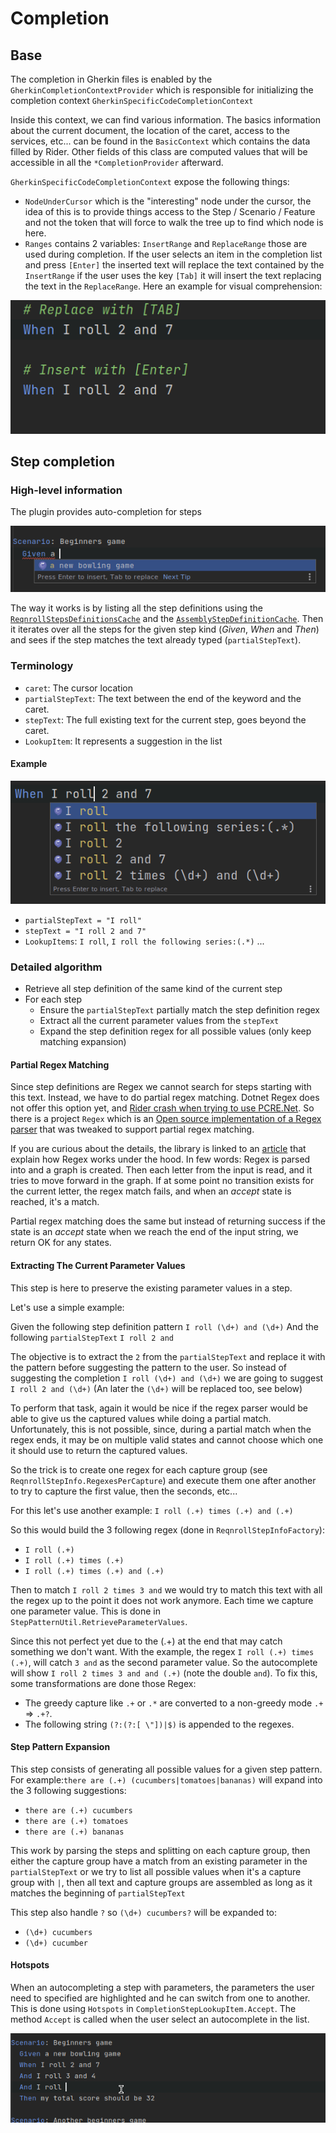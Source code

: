 # Completion

## Base

The completion in Gherkin files is enabled by the `GherkinCompletionContextProvider` which is responsible for initializing the completion context `GherkinSpecificCodeCompletionContext`

Inside this context, we can find various information. The basics information about the current document, the location of the caret, access to the services, etc... can be found in the `BasicContext` which contains the data filled by Rider. Other fields of this class are computed values that will be accessible in all the `*CompletionProvider` afterward.

`GherkinSpecificCodeCompletionContext` expose the following things:
- `NodeUnderCursor` which is the "interesting" node under the cursor, the idea of this is to provide things access to the Step / Scenario / Feature and not the token that will force to walk the tree up to find which node is here.
- `Ranges` contains 2 variables: `InsertRange` and `ReplaceRange` those are used during completion. If the user selects an item in the completion list and press `[Enter]` the inserted text will replace the text contained by the `InsertRange` if the user uses the key `[Tab]` it will insert the text replacing the text in the `ReplaceRange`. Here an example for visual comprehension:

![Example Replace / Insert range](images/completion-insert-replace-range.gif)

## Step completion

### High-level information

The plugin provides auto-completion for steps

![Simple completion example](images/completion-1.png)

The way it works is by listing all the step definitions using the [`ReqnrollStepsDefinitionsCache`]() and the [`AssemblyStepDefinitionCache`](). Then it iterates over all the steps for the given step kind (_Given_, _When_ and _Then_) and sees if the step matches the text already typed (`partialStepText`).

### Terminology

- `caret`: The cursor location
- `partialStepText`: The text between the end of the keyword and the caret.
- `stepText`: The full existing text for the current step, goes beyond the caret.
- `LookupItem`: It represents a suggestion in the list

#### Example

![Terminology example](images/completion-details.png)

- `partialStepText = "I roll"`
- `stepText = "I roll 2 and 7"`
- `LookupItems`: `I roll`, `I roll the following series:(.*)` ...

### Detailed algorithm

- Retrieve all step definition of the same kind of the current step
- For each step
  - Ensure the `partialStepText` partially match the step definition regex
  - Extract all the current parameter values from the `stepText`
  - Expand the step definition regex for all possible values (only keep matching expansion)

#### Partial Regex Matching

Since step definitions are Regex we cannot search for steps starting with this text. Instead, we have to do partial regex matching.
Dotnet Regex does not offer this option yet, and [Rider crash when trying to use PCRE.Net](https://youtrack.jetbrains.com/issue/RIDER-59118). So there is a project `Regex` which is an [Open source implementation of a Regex parser](https://github.com/codewitch-honey-crisis/Regex/tree/master/Regex) that was tweaked to support partial regex matching.

If you are curious about the details, the library is linked to an [article](https://www.codeproject.com/Articles/5251476/How-to-Build-a-Regex-Engine-in-Csharp#_articleTop) that explain how Regex works under the hood. In few words: Regex is parsed into and a graph is created. Then each letter from the input is read, and it tries to move forward in the graph. If at some point no transition exists for the current letter, the regex match fails, and when an _accept_ state is reached, it's a match.

Partial regex matching does the same but instead of returning success if the state is an _accept_ state when we reach the end of the input string, we return OK for any states.

#### Extracting The Current Parameter Values

This step is here to preserve the existing parameter values in a step.

Let's use a simple example:

Given the following step definition pattern `I roll (\d+) and (\d+)`
And the following `partialStepText` `I roll 2 and`

The objective is to extract the `2` from the `partialStepText` and replace it with the pattern before suggesting the pattern to the user. So instead of suggesting the completion `I roll (\d+) and (\d+)` we are going to suggest `I roll 2 and (\d+)`  (An later the `(\d+)` will be replaced too, see below)

To perform that task, again it would be nice if the regex parser would be able to give us the captured values while doing a partial match. Unfortunately, this is not possible, since, during a partial match when the regex ends, it may be on multiple valid states and cannot choose which one it should use to return the captured values.

So the trick is to create one regex for each capture group (see `ReqnrollStepInfo.RegexesPerCapture`) and execute them one after another to try to capture the first value, then the seconds, etc...

For this let's use another example: `I roll (.+) times (.+) and (.+)`

So this would build the 3 following regex (done in `ReqnrollStepInfoFactory`):

- `I roll (.+)`
- `I roll (.+) times (.+)`
- `I roll (.+) times (.+) and (.+)`

Then to match `I roll 2 times 3 and` we would try to match this text with all the regex up to the point it does not work anymore. Each time we capture one parameter value. This is done in `StepPatternUtil.RetrieveParameterValues`.

Since this not perfect yet due to the (.+) at the end that may catch something we don't want.
With the example, the regex `I roll (.+) times (.+)`, will catch `3 and` as the second parameter value. So the autocomplete will show `I roll 2 times 3 and and (.+)` (note the double `and`). To fix this, some transformations are done those Regex:
- The greedy capture like `.+` or `.*` are converted to a non-greedy mode `.+` => `.+?`.
- The following string `(?:(?:[ \"])|$)` is appended to the regexes.

#### Step Pattern Expansion

This step consists of generating all possible values for a given step pattern. For example:`there are (.+) (cucumbers|tomatoes|bananas)` will expand into the 3 following suggestions:

- `there are (.+) cucumbers`
- `there are (.+) tomatoes`
- `there are (.+) bananas`

This work by parsing the steps and splitting on each capture group, then either the capture group have a match from an existing parameter in the `partialStepText` or we try to list all possible values when it's a capture group with `|`, then all text and capture groups are assembled as long as it matches the beginning of `partialStepText`

This step also handle `?` so `(\d+) cucumbers?` will be expanded to:
- `(\d+) cucumbers`
- `(\d+) cucumber`

#### Hotspots

When an autocompleting a step with parameters, the parameters the user need to specified are highlighted and he can switch from one to another. This is done using `Hotspots` in `CompletionStepLookupItem.Accept`. The method `Accept` is called when the user select an autocomplete in the list.

![Hotstop example](images/completion-hotstop.gif)
